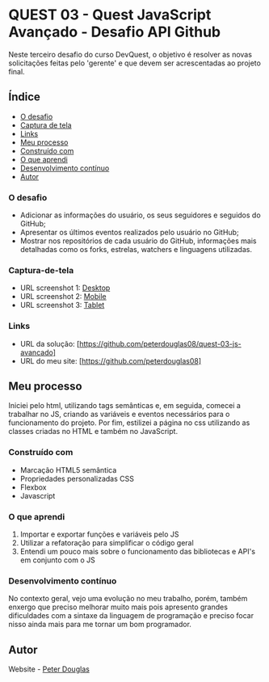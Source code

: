 # QUEST 03 - Quest JavaScript Avançado - Desafio API Github
Neste terceiro desafio do curso DevQuest, o objetivo é resolver as novas solicitações feitas pelo 'gerente' e que devem ser acrescentadas ao projeto final.

## Índice

   - [O desafio](#o-desafio)
   - [Captura de tela](#captura-de-tela)
   - [Links](#links)
   - [Meu processo](#meu-processo)
   - [Construído com](#construído-com)
   - [O que aprendi](#o-que-aprendi)
   - [Desenvolvimento contínuo](#desenvolvimento-contínuo)
   - [Autor](#autor)
   

### O desafio

- Adicionar as informações do usuário, os seus seguidores e seguidos do GitHub;
- Apresentar os últimos eventos realizados pelo usuário no GitHub;
- Mostrar nos repositórios de cada usuário do GitHub, informações mais detalhadas como os forks, estrelas, watchers e linguagens utilizadas.


### Captura-de-tela 

- URL screenshot 1: [Desktop](https://github.com/peterdouglas08/quest-03-js-avancado/issues/1#issue-1948250442)
- URL screenshot 2: [Mobile](https://github.com/peterdouglas08/quest-03-js-avancado/issues/2#issue-1948252110)
- URL screenshot 3: [Tablet](https://github.com/peterdouglas08/quest-03-js-avancado/issues/3#issue-1948252571)


### Links

- URL da solução: [https://github.com/peterdouglas08/quest-03-js-avancado]
- URL do meu site: [https://github.com/peterdouglas08]


## Meu processo

Iniciei pelo html, utilizando tags semânticas e, em seguida, comecei a trabalhar no JS, criando as variáveis e eventos necessários para o funcionamento do projeto. Por fim, estilizei a página no css utilizando as classes criadas no HTML e também no JavaScript.


### Construído com

- Marcação HTML5 semântica
- Propriedades personalizadas CSS
- Flexbox
- Javascript


### O que aprendi

1. Importar e exportar funções e variáveis pelo JS
2. Utilizar a refatoração para simplificar o código geral
3. Entendi um pouco mais sobre o funcionamento das bibliotecas e API's em conjunto com o JS


### Desenvolvimento contínuo

No contexto geral, vejo uma evolução no meu trabalho, porém, também enxergo que preciso melhorar muito mais pois apresento grandes dificuldades com a sintaxe da linguagem de programação e preciso focar nisso ainda mais para me tornar um bom programador.


## Autor

Website - [Peter Douglas](https://github.com/peterdouglas08)
